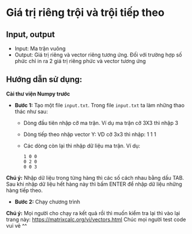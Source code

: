 # Giá trị riêng trội và trội tiếp theo

## Input, output
- Input: Ma trận vuông
- Output: Giá trị riêng và vector riêng tương ứng.
        Đối với trường hợp số phức chỉ in ra 2 giá trị riêng phức và vector tương ứng


## Hướng dẫn sử dụng:
    
**Cài thư viện Numpy trước**

* **Bước 1:** Tạo một file `input.txt`. Trong file `input.txt` ta làm những thao thác như sau:
  - Dòng đầu tiên nhập cỡ ma trận. Ví dụ ma trận cỡ 3X3 thì nhập 3
    
  - Dòng tiếp theo nhập vector Y: VD cỡ 3x3 thì nhập: 1 1 1
  - Các dòng còn lại thì nhập dữ liệu ma trận. Ví dụ:
    ```    
    1 0 0 
    0 2 0
    0 0 3
    ```
        
**Chú ý:** Nhập dữ liệu trong từng hàng thì các số cách nhau bằng dấu TAB. Sau khi nhập dữ liệu hết hàng này thì bấm ENTER để nhập dữ liệu những hàng tiếp theo.
    
* **Bước 2:** Chạy chương trình

**Chú ý:** Mọi người cho chạy ra kết quả rồi thì muốn kiểm tra lại thì vào lại trang này: https://matrixcalc.org/vi/vectors.html
Chúc mọi người test code vui vẻ ^^
